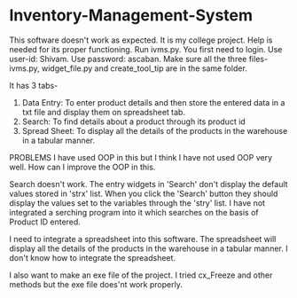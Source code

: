 # Inventory-Management-System
This software doesn't work as expected. It is my college project.
Help is needed for its proper functioning.
Run ivms.py.
You first need to login.
Use user-id: Shivam.
Use password: ascaban.
Make sure all the three files- ivms.py, widget_file.py and create_tool_tip are in the same folder.

It has 3 tabs-
1. Data Entry: To enter product details and then store the entered data in a txt file and display them on spreadsheet tab.
2. Search: To find details about a product through its product id
3. Spread Sheet: To display all the details of the products in the warehouse in a tabular manner.

PROBLEMS
I have used OOP in this but I think I have not used OOP very well.
How can I improve the OOP in this.

Search doesn't work. 
The entry widgets in 'Search' don't display the default values stored in 'strx' list.
When you click the 'Search' button they should display the values set to the variables through the 'stry' list.
I have not integrated a serching program into it which searches on the basis of Product ID entered.

I need to integrate a spreadsheet into this software.
The spreadsheet will display all the details of the products in the warehouse in a tabular manner.
I don't know how to integrate the spreadsheet.

I also want to make an exe file of the project.
I tried cx_Freeze and other methods but the exe file does'nt work properly.
